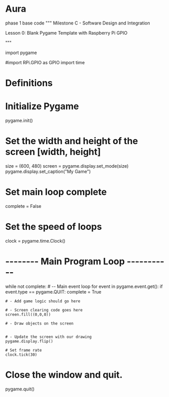# Aura
phase 1 base code
"""
 Milestone C - Software Design and Integration
 
 Lesson 0:
 Blank Pygame Template with Raspberry Pi GPIO
 
"""
 
import pygame

#import RPi.GPIO as GPIO
import time
 
# Definitions


# Initialize Pygame
pygame.init()
 
# Set the width and height of the screen [width, height]
size = (600, 480)
screen = pygame.display.set_mode(size)
pygame.display.set_caption("My Game")
 
# Set main loop complete
complete = False
 
# Set the speed of loops
clock = pygame.time.Clock()
 
# -------- Main Program Loop -----------
while not complete:
    # -- Main event loop
    for event in pygame.event.get():
        if event.type == pygame.QUIT:
            complete = True
 
    # - Add game logic should go here
 
    # - Screen clearing code goes here
    screen.fill((0,0,0))

    # - Draw objects on the screen
    
     
    # - Update the screen with our drawing
    pygame.display.flip()

    # Set frame rate
    clock.tick(30)
 
# Close the window and quit.
pygame.quit()
